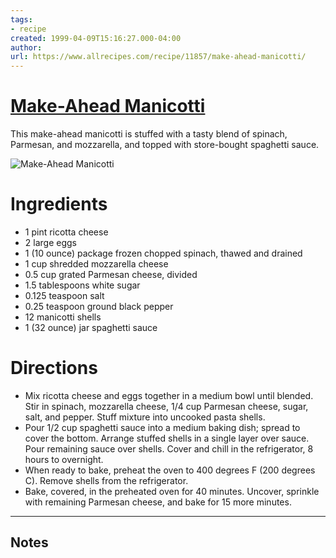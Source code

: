 ```yaml
---
tags: 
- recipe 
created: 1999-04-09T15:16:27.000-04:00
author: 
url: https://www.allrecipes.com/recipe/11857/make-ahead-manicotti/ 
---
```


# [Make-Ahead Manicotti](https://www.allrecipes.com/recipe/11857/make-ahead-manicotti/)

This make-ahead manicotti is stuffed with a tasty blend of spinach, Parmesan, and mozzarella, and topped with store-bought spaghetti sauce.

![Make-Ahead Manicotti](https://www.allrecipes.com/thmb/IpI11yLwCL-BNGRxvSM6k1G6-k0=/1500x0/filters:no_upscale():max_bytes(150000):strip_icc()/6864154-de3269d64075401e8afa36a0b2d15eaf.jpg)

# Ingredients

- 1 pint ricotta cheese
- 2 large eggs
- 1 (10 ounce) package frozen chopped spinach, thawed and drained
- 1 cup shredded mozzarella cheese
- 0.5 cup grated Parmesan cheese, divided
- 1.5 tablespoons white sugar
- 0.125 teaspoon salt
- 0.25 teaspoon ground black pepper
- 12 manicotti shells
- 1 (32 ounce) jar spaghetti sauce

# Directions

- Mix ricotta cheese and eggs together in a medium bowl until blended. Stir in spinach, mozzarella cheese, 1/4 cup Parmesan cheese, sugar, salt, and pepper. Stuff mixture into uncooked pasta shells.
- Pour 1/2 cup spaghetti sauce into a medium baking dish; spread to cover the bottom. Arrange stuffed shells in a single layer over sauce. Pour remaining sauce over shells. Cover and chill in the refrigerator, 8 hours to overnight.
- When ready to bake, preheat the oven to 400 degrees F (200 degrees C). Remove shells from the refrigerator.
- Bake, covered, in the preheated oven for 40 minutes. Uncover, sprinkle with remaining Parmesan cheese, and bake for 15 more minutes.

-----

## Notes
